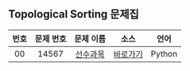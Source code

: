 ## Topological Sorting 문제집

| 번호  | 문제 번호 |                     문제 이름                     |         소스         |  언어  |
| :---: | :-------: | :-----------------------------------------------: | :------------------: | :----: |
|  00   |   14567   | [선수과목](https://www.acmicpc.net/problem/14567) | [바로가기](../14567) | Python |